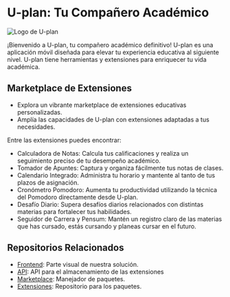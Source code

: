 # U-plan: Tu Compañero Académico

![Logo de U-plan]()

¡Bienvenido a U-plan, tu compañero académico definitivo! U-plan es una aplicación móvil diseñada para elevar tu experiencia educativa al siguiente nivel. U-plan tiene herramientas y extensiones para enriquecer tu vida académica.

## Marketplace de Extensiones
- Explora un vibrante marketplace de extensiones educativas personalizadas.
- Amplía las capacidades de U-plan con extensiones adaptadas a tus necesidades.

Entre las extensiones puedes encontrar:
- Calculadora de Notas: Calcula tus calificaciones y realiza un seguimiento preciso de tu desempeño académico.
- Tomador de Apuntes: Captura y organiza fácilmente tus notas de clases.
- Calendario Integrado: Administra tu horario y mantente al tanto de tus plazos de asignación.
- Cronómetro Pomodoro: Aumenta tu productividad utilizando la técnica del Pomodoro directamente desde U-plan.
- Desafío Diario: Supera desafíos diarios relacionados con distintas materias para fortalecer tus habilidades.
- Seguidor de Carrera y Pensum: Mantén un registro claro de las materias que has cursado, estás cursando y planeas cursar en el futuro.

## Repositorios Relacionados

- [Frontend](github.com/U-PlanE7/U-Plan_Front): Parte visual de nuestra solución. 
- [API](github.com/U-PlanE7/U-Plan_API): API para el almacenamiento de las extensiones
- [Marketplace](github.com/U-PlanE7/U-Plan_Marketplace): Manejador de paquetes.
- [Extensiones](github.com/U-PlanE7/U-Plan_Add-Ons): Repositorio para los paquetes.

